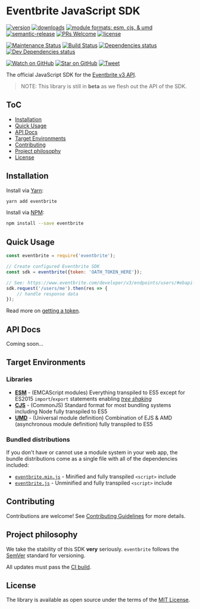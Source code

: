 # Eventbrite JavaScript SDK

[![version](https://img.shields.io/npm/v/eventbrite.svg)](http://npm.im/eventbrite)
[![downloads](https://img.shields.io/npm/dt/eventbrite.svg)](http://npm-stat.com/charts.html?package=eventbrite&from=2018-05-01)
[![module formats: esm, cjs, & umd](https://img.shields.io/badge/module%20formats-esm%2C%20cjs%2C%20umd-green.svg)](https://unkpg.com/eventbrite/)
[![semantic-release](https://img.shields.io/badge/%20%20%F0%9F%93%A6%F0%9F%9A%80-semantic--release-e10079.svg)](https://github.com/semantic-release/semantic-release)
[![PRs Welcome](https://img.shields.io/badge/PRs-welcome-brightgreen.svg)](http://makeapullrequest.com)
[![license](https://img.shields.io/github/license/eventbrite/eventbrite-sdk-javascript.svg)](LICENSE)

[![Maintenance Status](https://img.shields.io/badge/status-maintained-brightgreen.svg)](https://github.com/eventbrite/eventbrite-sdk-javascript/pulse)
[![Build Status](https://travis-ci.org/eventbrite/eventbrite-sdk-javascript.svg?branch=master)](https://travis-ci.org/eventbrite/eventbrite-sdk-javascript)
[![Dependencies status](https://img.shields.io/david/eventbrite/eventbrite-sdk-javascript.svg)](https://david-dm.org/eventbrite/eventbrite-sdk-javascript)
[![Dev Dependencies status](https://img.shields.io/david/dev/eventbrite/eventbrite-sdk-javascript.svg)](https://david-dm.org/eventbrite/eventbrite-sdk-javascript?type=dev)

[![Watch on GitHub](https://img.shields.io/github/watchers/eventbrite/eventbrite-sdk-javascript.svg?style=social)](https://github.com/eventbrite/eventbrite-sdk-javascript/watchers)
[![Star on GitHub](https://img.shields.io/github/stars/eventbrite/eventbrite-sdk-javascript.svg?style=social)](https://github.com/eventbrite/eventbrite-sdk-javascript/stargazers)
[![Tweet](https://img.shields.io/twitter/url/https/github.com/eventbrite/eventbrite-sdk-javascript.svg?style=social)](https://twitter.com/intent/tweet?text=Check%20out%20eventbrite%20by%20%40evbeng!%0A%0Ahttps%3A%2F%2Fgithub.com%2Feventbrite%2Feventbrite-sdk-javascript)

The official JavaScript SDK for the [Eventbrite v3 API](https://www.eventbrite.com/developer/v3/).

> NOTE: This library is still in **beta** as we flesh out the API of the SDK.

## ToC

*   [Installation](#installation)
*   [Quick Usage](#quick-usage)
*   [API Docs](#api-docs)
*   [Target Environments](#target-environments)
*   [Contributing](CONTRIBUTING.md)
*   [Project philosophy](#project-philosophy)
*   [License](LICENSE)

## Installation

Install via [Yarn](https://yarnpkg.com/lang/en/docs/managing-dependencies/):

```sh
yarn add eventbrite
```

Install via [NPM](https://docs.npmjs.com/getting-started/installing-npm-packages-locally):

```sh
npm install --save eventbrite
```

## Quick Usage

```js
const eventbrite = require('eventbrite');

// Create configured Eventbrite SDK
const sdk = eventbrite({token: 'OATH_TOKEN_HERE'});

// See: https://www.eventbrite.com/developer/v3/endpoints/users/#ebapi-get-users-id
sdk.request('/users/me').then(res => {
    // handle response data
});
```

Read more on [getting a token](https://www.eventbrite.com/developer/v3/api_overview/authentication/#ebapi-getting-a-token).

## API Docs

Coming soon...

## Target Environments

### Libraries

*   [**ESM**](https://unpkg.com/eventbrite/lib/esm/) - (EMCAScript modules) Everything transpiled to ES5 except for ES2015 `import`/`export` statements enabling [_tree shaking_](https://webpack.js.org/guides/tree-shaking/)
*   [**CJS**](https://unpkg.com/eventbrite/lib/cjs/) - (CommonJS) Standard format for most bundling systems including Node fully transpiled to ES5
*   [**UMD**](https://unpkg.com/eventbrite/lib/umd/) - (Universal module definition) Combination of EJS & AMD (asynchronous module definition) fully transpiled to ES5

### Bundled distributions

If you don't have or cannot use a module system in your web app, the bundle distributions come as a single file with all of the dependencies included:

*   [`eventbrite.min.js`](https://unpkg.com/eventbrite/dist/eventbrite.min.js) - Minified and fully transpiled `<script>` include
*   [`eventbrite.js`](https://unpkg.com/eventbrite/dist/eventbrite.js) - Unminified and fully transpiled `<script>` include

## Contributing

Contributions are welcome! See [Contributing Guidelines](CONTRIBUTING.md) for more details.

## Project philosophy

We take the stability of this SDK **very** seriously. `eventbrite` follows the [SemVer](http://semver.org/) standard for versioning.

All updates must pass the [CI build](https://travis-ci.org/eventbrite/eventbrite-sdk-javascript/).

## License

The library is available as open source under the terms of the [MIT License](LICENSE).

